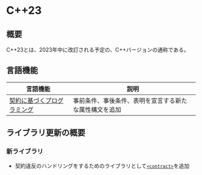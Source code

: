 # C++23

## 概要
C++23とは、2023年中に改訂される予定の、C++バージョンの通称である。


## 言語機能

| 言語機能 | 説明 |
|----------|------|
| [契約に基づくプログラミング](cpp23/contract-based_programming.md) | 事前条件、事後条件、表明を宣言する新たな属性構文を追加 |

## ライブラリ更新の概要
### 新ライブラリ

- 契約違反のハンドリングをするためのライブラリとして[`<contract>`](/reference/contract.md)を追加
